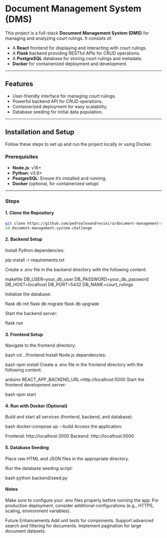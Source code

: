 # Document Management System (DMS)

This project is a full-stack **Document Management System (DMS)** for managing and analyzing court rulings. It consists of:

- A **React** frontend for displaying and interacting with court rulings.
- A **Flask** backend providing RESTful APIs for CRUD operations.
- A **PostgreSQL** database for storing court rulings and metadata.
- **Docker** for containerized deployment and development.

---

## Features

- User-friendly interface for managing court rulings.
- Powerful backend API for CRUD operations.
- Containerized deployment for easy scalability.
- Database seeding for initial data population.

---

## Installation and Setup

Follow these steps to set up and run the project locally or using Docker.

### Prerequisites

- **Node.js**: v16+
- **Python**: v3.9+
- **PostgreSQL**: Ensure it’s installed and running.
- **Docker** (optional, for containerized setup)

---

### Steps

#### 1. Clone the Repository

```bash
git clone https://github.com/pedroalexandrevieira/document-management-system-challenge.git
cd document-management-system-challenge
```

#### 2. Backend Setup

Install Python dependencies:

pip install -r requirements.txt

Create a .env file in the backend directory with the following content:

makefile
DB_USER=your_db_user
DB_PASSWORD=your_db_password
DB_HOST=localhost
DB_PORT=5432
DB_NAME=court_rulings

Initialize the database:

flask db init
flask db migrate
flask db upgrade

Start the backend server:

flask run


#### 3. Frontend Setup

Navigate to the frontend directory:

bash
cd ../frontend
Install Node.js dependencies:

bash
npm install
Create a .env file in the frontend directory with the following content:

arduino
REACT_APP_BACKEND_URL=http://localhost:5000
Start the frontend development server:

bash
npm start


#### 4. Run with Docker (Optional)

Build and start all services (frontend, backend, and database):

bash
docker-compose up --build
Access the application:

Frontend: http://localhost:3000
Backend: http://localhost:5000


#### 5. Database Seeding

Place raw HTML and JSON files in the appropriate directory.

Run the database seeding script:

bash
python backend/seed.py


#### Notes

Make sure to configure your .env files properly before running the app.
For production deployment, consider additional configurations (e.g., HTTPS, scaling, environment variables).

Future Enhancements
Add unit tests for components.
Support advanced search and filtering for documents.
Implement pagination for large document datasets.
